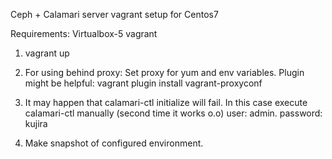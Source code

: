 Ceph + Calamari server vagrant setup for Centos7

Requirements:
Virtualbox-5
vagrant

1. vagrant up

2. For using behind proxy: Set proxy for yum and env variables.
Plugin might be helpful: vagrant plugin install vagrant-proxyconf

3. It may happen that calamari-ctl initialize will fail.
In this case execute calamari-ctl manually (second time it works  o.o)
user: admin. password: kujira

4. Make snapshot of configured environment.
